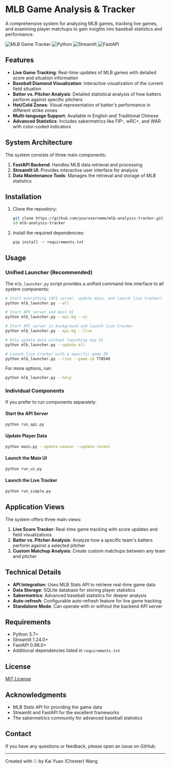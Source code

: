 # MLB Game Analysis & Tracker

A comprehensive system for analyzing MLB games, tracking live games, and examining player matchups to gain insights into baseball statistics and performance.

![MLB Game Tracker](https://img.shields.io/badge/MLB-Game%20Tracker-blue)
![Python](https://img.shields.io/badge/Python-3.7%2B-brightgreen)
![Streamlit](https://img.shields.io/badge/Streamlit-1.24.0%2B-red)
![FastAPI](https://img.shields.io/badge/FastAPI-0.98.0%2B-blue)

## Features

- **Live Game Tracking**: Real-time updates of MLB games with detailed score and situation information
- **Baseball Diamond Visualization**: Interactive visualization of the current field situation
- **Batter vs. Pitcher Analysis**: Detailed statistical analysis of how batters perform against specific pitchers
- **Hot/Cold Zones**: Visual representation of batter's performance in different strike zones
- **Multi-language Support**: Available in English and Traditional Chinese
- **Advanced Statistics**: Includes sabermetrics like FIP-, wRC+, and WAR with color-coded indicators

## System Architecture

The system consists of three main components:

1. **FastAPI Backend**: Handles MLB data retrieval and processing
2. **Streamlit UI**: Provides interactive user interface for analysis
3. **Data Maintenance Tools**: Manages the retrieval and storage of MLB statistics

## Installation

1. Clone the repository:
   ```bash
   git clone https://github.com/yourusername/mlb-analysis-tracker.git
   cd mlb-analysis-tracker
   ```

2. Install the required dependencies:
   ```bash
   pip install -r requirements.txt
   ```

## Usage

### Unified Launcher (Recommended)

The `mlb_launcher.py` script provides a unified command-line interface to all system components:

```bash
# Start everything (API server, update data, and launch live tracker)
python mlb_launcher.py --all

# Start API server and main UI
python mlb_launcher.py --api-bg --ui

# Start API server in background and launch live tracker
python mlb_launcher.py --api-bg --live

# Only update data without launching any UI
python mlb_launcher.py --update-all

# Launch live tracker with a specific game ID
python mlb_launcher.py --live --game-id 778549
```

For more options, run:
```bash
python mlb_launcher.py --help
```

### Individual Components

If you prefer to run components separately:

#### Start the API Server
```bash
python run_api.py
```

#### Update Player Data
```bash
python main.py --update-season --update-recent
```

#### Launch the Main UI
```bash
python run_ui.py
```

#### Launch the Live Tracker
```bash
python run_simple.py
```

## Application Views

The system offers three main views:

1. **Live Score Tracker**: Real-time game tracking with score updates and field visualizations
2. **Batter vs. Pitcher Analysis**: Analyze how a specific team's batters perform against a selected pitcher
3. **Custom Matchup Analysis**: Create custom matchups between any team and pitcher

## Technical Details

- **API Integration**: Uses MLB Stats API to retrieve real-time game data
- **Data Storage**: SQLite database for storing player statistics
- **Sabermetrics**: Advanced baseball statistics for deeper analysis
- **Auto-refresh**: Configurable auto-refresh feature for live game tracking
- **Standalone Mode**: Can operate with or without the backend API server

## Requirements

- Python 3.7+
- Streamlit 1.24.0+
- FastAPI 0.98.0+
- Additional dependencies listed in `requirements.txt`

## License

[MIT License](LICENSE)

## Acknowledgments

- MLB Stats API for providing the game data
- Streamlit and FastAPI for the excellent frameworks
- The sabermetrics community for advanced baseball statistics

## Contact

If you have any questions or feedback, please open an issue on GitHub.

---

Created with ⚾ by Kai Yuan (Chester) Wang
